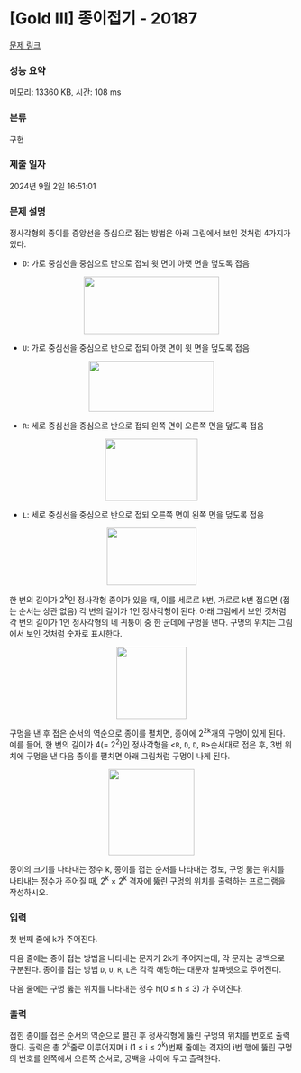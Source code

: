 # [Gold III] 종이접기 - 20187 

[문제 링크](https://www.acmicpc.net/problem/20187) 

### 성능 요약

메모리: 13360 KB, 시간: 108 ms

### 분류

구현

### 제출 일자

2024년 9월 2일 16:51:01

### 문제 설명

<p>정사각형의 종이를 중앙선을 중심으로 접는 방법은 아래 그림에서 보인 것처럼 4가지가 있다.</p>

<ul>
	<li><code>D</code>: 가로 중심선을 중심으로 반으로 접되 윗 면이 아랫 면을 덮도록 접음</li>
</ul>

<p style="text-align: center;"><img alt="" src="https://upload.acmicpc.net/af51072e-06a1-4e96-9a59-02ae2cb58f62/-/preview/" style="width: 240px; height: 102px;"></p>

<ul>
	<li><code>U</code>: 가로 중심선을 중심으로 반으로 접되 아랫 면이 윗 면을 덮도록 접음</li>
</ul>

<p style="text-align: center;"><img alt="" src="https://upload.acmicpc.net/a0d825d8-f661-4176-8160-bbb90d106ddf/-/preview/" style="width: 222px; height: 90px;"></p>

<ul>
	<li><code>R</code>: 세로 중심선을 중심으로 반으로 접되 왼쪽 면이 오른쪽 면을 덮도록 접음</li>
</ul>

<p style="text-align: center;"><img alt="" src="https://upload.acmicpc.net/f6ce9eb3-d679-4618-868f-a77ff414224e/-/preview/" style="width: 164px; height: 110px;"></p>

<ul>
	<li><code>L</code>: 세로 중심선을 중심으로 반으로 접되 오른쪽 면이 왼쪽 면을 덮도록 접음</li>
</ul>

<p style="text-align: center;"><img alt="" src="https://upload.acmicpc.net/8e984151-3f58-4526-bfb7-bfc7cfd225af/-/preview/" style="width: 159px; height: 102px;"></p>

<p>한 변의 길이가 2<sup>k</sup>인 정사각형 종이가 있을 때, 이를 세로로 k번, 가로로 k번 접으면 (접는 순서는 상관 없음) 각 변의 길이가 1인 정사각형이 된다. 아래 그림에서 보인 것처럼 각 변의 길이가 1인 정사각형의 네 귀퉁이 중 한 군데에 구멍을 낸다. 구멍의 위치는 그림에서 보인 것처럼 숫자로 표시한다.</p>

<p style="text-align: center;"><img alt="" src="https://upload.acmicpc.net/397a6729-f3b4-4947-8068-a1e37759fb4a/-/preview/" style="width: 124px; height: 128px;"></p>

<p>구멍을 낸 후 접은 순서의 역순으로 종이를 펼치면, 종이에 2<sup>2k</sup>개의 구멍이 있게 된다. 예를 들어, 한 변의 길이가 4(= 2<sup>2</sup>)인 정사각형을 <<code>R</code>, <code>D</code>, <code>D</code>, <code>R</code>>순서대로 접은 후, 3번 위치에 구멍을 낸 다음 종이를 펼치면 아래 그림처럼 구멍이 나게 된다.</p>

<p style="text-align: center;"><img alt="" src="https://upload.acmicpc.net/f33749e3-7332-4ed4-925b-f81cb36060b1/-/preview/" style="width: 152px; height: 153px;"></p>

<p>종이의 크기를 나타내는 정수 k, 종이를 접는 순서를 나타내는 정보, 구멍 뚫는 위치를 나타내는 정수가 주어질 때, 2<sup>k</sup> × 2<sup>k</sup> 격자에 뚫린 구멍의 위치를 출력하는 프로그램을 작성하시오.</p>

### 입력 

 <p>첫 번째 줄에 k가 주어진다.</p>

<p>다음 줄에는 종이 접는 방법을 나타내는 문자가 2k개 주어지는데, 각 문자는 공백으로 구분된다. 종이를 접는 방법 <code>D</code>, <code>U</code>, <code>R</code>, <code>L</code>은 각각 해당하는 대문자 알파벳으로 주어진다.</p>

<p>다음 줄에는 구멍 뚫는 위치를 나타내는 정수 h(0 ≤ h ≤ 3) 가 주어진다.</p>

### 출력 

 <p>접힌 종이를 접은 순서의 역순으로 펼친 후 정사각형에 뚫린 구멍의 위치를 번호로 출력한다. 출력은 총 2<sup>k</sup>줄로 이루어지며 i (1 ≤ i ≤ 2<sup>k</sup>)번째 줄에는 격자의 i번 행에 뚫린 구멍의 번호를 왼쪽에서 오른쪽 순서로, 공백을 사이에 두고 출력한다.</p>

